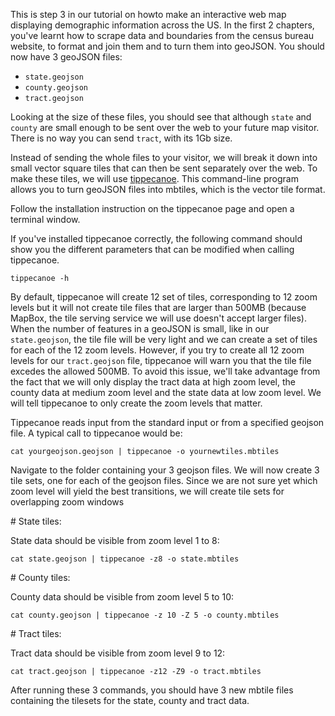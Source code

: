 This is step 3 in our tutorial on howto make an interactive web map
displaying demographic information across the US. In the first 2
chapters, you've learnt how to scrape data and boundaries from the
census bureau website, to format and join them and to turn them into
geoJSON. You should now have 3 geoJSON files:

-   `state.geojson`
-   `county.geojson`
-   `tract.geojson`

Looking at the size of these files, you should see that although `state`
and `county` are small enough to be sent over the web to your future map
visitor. There is no way you can send `tract`, with its 1Gb size.

Instead of sending the whole files to your visitor, we will break it
down into small vector square tiles that can then be sent separately
over the web. To make these tiles, we will use
[tippecanoe](https://github.com/mapbox/tippecanoe). This command-line
program allows you to turn geoJSON files into mbtiles, which is the
vector tile format.

Follow the installation instruction on the tippecanoe page and open a
terminal window.

If you've installed tippecanoe correctly, the following command should
show you the different parameters that can be modified when calling
tippecanoe.

    tippecanoe -h

By default, tippecanoe will create 12 set of tiles, corresponding to 12
zoom levels but it will not create tile files that are larger than 500MB
(because MapBox, the tile serving service we will use doesn't accept
larger files). When the number of features in a geoJSON is small, like
in our `state.geojson`, the tile file will be very light and we can
create a set of tiles for each of the 12 zoom levels. However, if you
try to create all 12 zoom levels for our `tract.geojson` file,
tippecanoe will warn you that the tile file excedes the allowed 500MB.
To avoid this issue, we'll take advantage from the fact that we will
only display the tract data at high zoom level, the county data at
medium zoom level and the state data at low zoom level. We will tell
tippecanoe to only create the zoom levels that matter.

Tippecanoe reads input from the standard input or from a specified
geojson file. A typical call to tippecanoe would be:

    cat yourgeojson.geojson | tippecanoe -o yournewtiles.mbtiles

Navigate to the folder containing your 3 geojson files. We will now
create 3 tile sets, one for each of the geojson files. Since we are not
sure yet which zoom level will yield the best transitions, we will
create tile sets for overlapping zoom windows

\# State tiles:

State data should be visible from zoom level 1 to 8:

`cat state.geojson | tippecanoe -z8 -o state.mbtiles`

\# County tiles:

County data should be visible from zoom level 5 to 10:

`cat county.geojson | tippecanoe -z 10 -Z 5 -o county.mbtiles`

\# Tract tiles:

Tract data should be visible from zoom level 9 to 12:

`cat tract.geojson | tippecanoe -z12 -Z9 -o tract.mbtiles`

After running these 3 commands, you should have 3 new mbtile files
containing the tilesets for the state, county and tract data.
